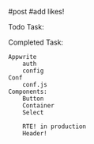 #post
#add likes!



Todo Task:
    



Completed Task:

    Appwrite
        auth
        config
    Conf
        conf.js
    Components:
        Button
        Container
        Select
        
        RTE! in production
        Header!

    
